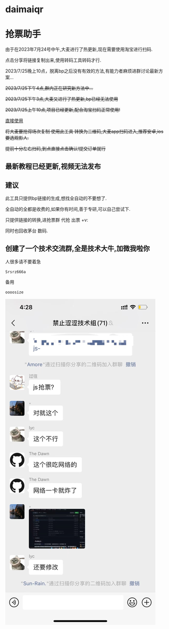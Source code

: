 # daimaiqr
# 抢票助手

 由于在2023年7月24号中午,大麦进行了热更新,现在需要使用淘宝进行扫码.
 
 点击分享将链接复制出来,使用转码工具转码才行.
 
 2023/7/25晚上10点，脱离bp之后没有有效的方法,有能力者麻烦进群讨论最新方案...
 
~~2023/7/25下午4点,群内正在研究新方法中...~~
 
 ~~2023/7/25下午3点,大麦又进行了热更新,bp已经无法使用~~
 
 ~~2023/7/25上午10点,项目已经更新,配合淘宝扫码正常使用!~~
 
[直接使用](https://daimaiqr.vercel.app/)

 ~~将大麦要抢得场次复制 使用此工具 转换为二维码,大麦app扫码进入,推荐安卓,ios要选观影人.~~

~~提前十分左右扫码,到点直接点击确认!提交订单就行~~

## 最新教程已经更新,视频无法发布

  

## 建议

此工具只提供bp链接的生成,想找全自动的不要想了. 

全自动的全都是收费的,如果你有时间,善于专研,可以自己尝试下.

只提供链接的转换,进抢票群 代抢 出票 +v:

同时也回收茅台 数码.

## 创建了一个技术交流群,全是技术大牛,加微我啦你

人很多请不要着急
```
Srsrz666a
```
备用
```
oooosize
```

![技术群](https://github.com/zhangwenboi/daimaiqr/blob/7ab58d78076e47d6a3d1c1e4e4aa0580f16a6ad0/webwxgetmsgimg.jpeg)
